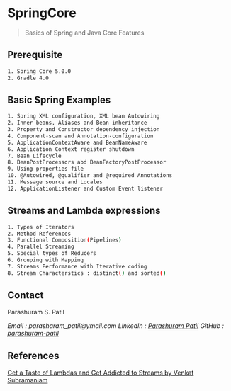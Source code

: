 # SpringCore
> Basics of Spring and Java Core Features

## Prerequisite

```sh
1. Spring Core 5.0.0
2. Gradle 4.0
```

## Basic Spring Examples 

```sh
1. Spring XML configuration, XML bean Autowiring
2. Inner beans, Aliases and Bean inheritance
3. Property and Constructor dependency injection
4. Component-scan and Annotation-configuration
5. ApplicationContextAware and BeanNameAware
6. Application Context register shutdown
7. Bean Lifecycle 
8. BeanPostProcessors abd BeanFactoryPostProcessor
9. Using properties file
10. @Autowired, @qualifier and @required Annotations
11. Message source and Locales
12. ApplicationListener and Custom Event listener
```

## Streams and Lambda expressions 

```sh
1. Types of Iterators
2. Method References
3. Functional Composition(Pipelines)
4. Parallel Streaming
5. Special types of Reducers 
6. Grouping with Mapping
7. Streams Performance with Iterative coding 
8. Stream Characterstics : distinct() and sorted()
```

## Contact

Parashuram S. Patil

_Email    : parasharam_patil@ymail.com_
_LinkedIn : [Parashuram Patil](https://www.linkedin.com/in/parashuram-patil-aa0b6288/)_
_GitHub   : [parashuram-patil](https://github.com/parashuram-patil)_


## References

[Get a Taste of Lambdas and Get Addicted to Streams by Venkat Subramaniam](https://www.youtube.com/watch?v=1OpAgZvYXLQ)